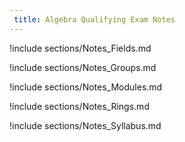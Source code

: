 ```yaml
---
 title: Algebra Qualifying Exam Notes
---
```



!include sections/Notes_Fields.md

!include sections/Notes_Groups.md

!include sections/Notes_Modules.md

!include sections/Notes_Rings.md

!include sections/Notes_Syllabus.md

